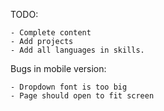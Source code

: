TODO:

    - Complete content
    - Add projects
    - Add all languages in skills.

Bugs in mobile version:

    - Dropdown font is too big
    - Page should open to fit screen
